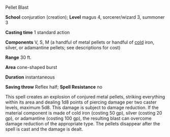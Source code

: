 Pellet Blast

**School** conjuration (creation); **Level** magus 4, sorcerer/wizard 3, summoner 3

**Casting time** 1 standard action

**Components** V, S, M (a handful of metal pellets or handful of [cold](/pathfinderRPG/prd/monsters/creatureTypes.html#_cold-subtype) iron, silver, or adamantine pellets; see descriptions for cost)

**Range** 30 ft.

**Area** cone-shaped burst

**Duration** instantaneous

**Saving throw** Reflex half; **Spell Resistance** no

This spell creates an explosion of conjured metal pellets, striking everything within its area and dealing 1d8 points of piercing damage per two caster levels, maximum 5d8. This damage is subject to damage reduction. If the material component is made of cold iron (costing 50 gp), silver (costing 20 gp), or adamantine (costing 100 gp), the resulting blast can overcome damage reduction of the appropriate type. The pellets disappear after the spell is cast and the damage is dealt.


